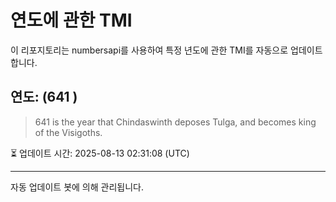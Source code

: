 
# 연도에 관한 TMI

이 리포지토리는 numbersapi를 사용하여 특정 년도에 관한 TMI를 자동으로 업데이트합니다.

## 연도: (641 )
> 641 is the year that Chindaswinth deposes Tulga, and becomes king of the Visigoths.

⏳ 업데이트 시간: 2025-08-13 02:31:08 (UTC)

---
자동 업데이트 봇에 의해 관리됩니다.
